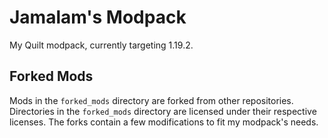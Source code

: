 # Jamalam's Modpack

My Quilt modpack, currently targeting 1.19.2.

## Forked Mods

Mods in the `forked_mods` directory are forked from other repositories.
Directories in the `forked_mods` directory are licensed under their respective
licenses. The forks contain a few modifications to fit my modpack's needs.
